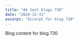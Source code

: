 ```yaml
---
title: "Ak test blogs 730"
date: "2024-12-31"
excerpt: "Excerpt for blog 730"
---
```


Blog content for blog 730